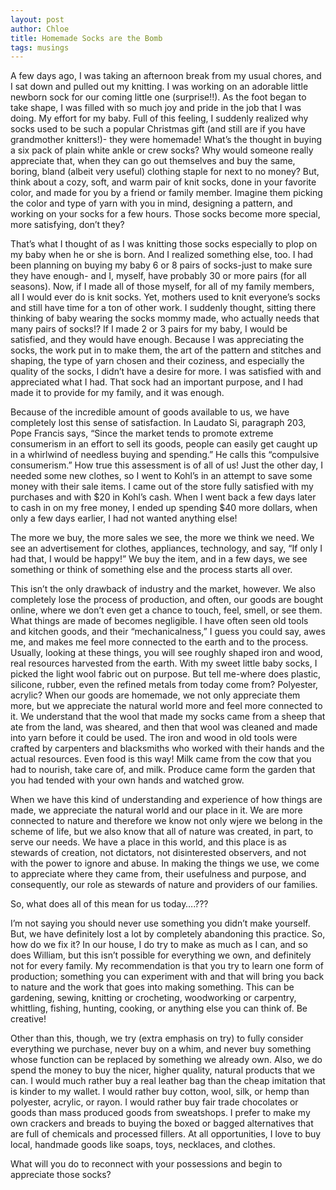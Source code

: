 ```yaml
---
layout: post
author: Chloe
title: Homemade Socks are the Bomb
tags: musings
---
```


A few days ago, I was taking an afternoon break from my usual chores, and I sat down and pulled out my knitting. I was working on an adorable little newborn sock for our coming little one (surprise!!). As the foot began to take shape, I was filled with so much joy and<!--more--> pride in the job that I was doing. My effort for my baby. Full of this feeling, I suddenly realized why socks used to be such a popular Christmas gift (and still are if you have grandmother knitters!)- they were homemade! What’s the thought in buying a six pack of plain white ankle or crew socks? Why would someone really appreciate that, when they can go out themselves and buy the same, boring, bland (albeit very useful) clothing staple for next to no money? But, think about a cozy, soft, and warm pair of knit socks, done in your favorite color, and made for you by a friend or family member. Imagine them picking the color and type of yarn with you in mind, designing a pattern, and working on your socks for a few hours. Those socks become more special, more satisfying, don’t they?

That’s what I thought of as I was knitting those socks especially to plop on my baby when he or she is born. And I realized something else, too. I had been planning on buying my baby 6 or 8 pairs of socks-just to make sure they have enough- and I, myself, have probably 30 or more pairs (for all seasons). Now, if I made all of those myself, for all of my family members, all I would ever do is knit socks. Yet, mothers used to knit everyone’s socks and still have time for a ton of other work. I suddenly thought, sitting there thinking of baby wearing the socks mommy made, who actually needs that many pairs of socks!? If I made 2 or 3 pairs for my baby, I would be satisfied, and they would have enough. Because I was appreciating the socks, the work put in to make them, the art of the pattern and stitches and shaping, the type of yarn chosen and their coziness, and especially the quality of the socks, I didn’t have a desire for more. I was satisfied with and appreciated what I had. That sock had an important purpose, and I had made it to provide for my family, and it was enough.

Because of the incredible amount of goods available to us, we have completely lost this sense of satisfaction. In Laudato Si, paragraph 203, Pope Francis says, “Since the market tends to promote extreme consumerism in an effort to sell its goods, people can easily get caught up in a whirlwind of needless buying and spending.” He calls this “compulsive consumerism.” How true this assessment is of all of us! Just the other day, I needed some new clothes, so  I went to Kohl’s in an attempt to save some money with their sale items. I came out of the store fully satisfied with my purchases and with $20 in Kohl’s cash. When I went back a few days later to cash in on my free money, I ended up spending $40 more dollars, when only a few days earlier, I had not wanted anything else!

The more we buy, the more sales we see, the more we think we need. We see an advertisement for clothes, appliances, technology, and say, “If only I had that, I would be happy!” We buy the item, and in a few days, we see something or think of something else and the process starts all over.

This isn’t the only drawback of industry and the market, however. We also completely lose the process of production, and often, our goods are bought online, where we don’t even get a chance to touch, feel, smell, or see them. What things are made of becomes negligible. I have often seen old tools and kitchen goods, and their “mechanicalness,” I guess you could say, awes me, and makes me feel more connected to the earth and to the process. Usually, looking at these things, you will see roughly shaped iron and wood, real resources harvested from the earth. With my sweet little baby socks, I picked the light wool fabric out on purpose. But tell me-where does plastic, silicone, rubber, even the refined metals from today come from? Polyester, acrylic? When our goods are homemade, we not only appreciate them more, but we appreciate the natural world more and feel more connected to it. We understand that the wool that made my socks came from a sheep that ate from the land, was sheared, and then that wool was cleaned and made into yarn before it could be used. The iron and wood in old tools were crafted by carpenters and blacksmiths who worked with their hands and the actual resources. Even food is this way! Milk came from the cow that you had to nourish, take care of, and milk. Produce came form the garden that you had tended with your own hands and watched grow.

When we have this kind of understanding and experience of how things are made, we appreciate the natural world and our place in it. We are more connected to nature and therefore we know not only wjere we belong in the scheme of life, but we also know that all of nature was created, in part, to serve our needs. We have a place in this world, and this place is as stewards of creation, not dictators, not disinterested observers, and not with the power to ignore and abuse. In making the things we use, we come to appreciate where they came from, their usefulness and purpose, and consequently, our role as stewards of nature and providers of our families.

So, what does all of this mean for us today….???

I’m not saying you should never use something you didn’t make yourself. But, we have definitely lost a lot by completely abandoning this practice. So, how do we fix it? In our house, I do try to make as much as I can, and so does William, but this isn’t possible for everything we own, and definitely not for every family. My recommendation is that you try to learn one form of production; something you can experiment with and that will bring you back to nature and the work that goes into making something. This can be gardening, sewing, knitting or crocheting, woodworking or carpentry, whittling, fishing, hunting, cooking, or anything else you can think of. Be creative!

Other than this, though, we try (extra emphasis on try) to fully consider everything we purchase, never buy on a whim, and never buy something whose function can be replaced by something we already own. Also, we do spend the money to buy the nicer, higher quality, natural  products that we can. I would much rather buy a real leather bag than the cheap imitation that is kinder to my wallet. I would rather buy cotton, wool, silk, or hemp than polyester, acrylic, or rayon. I would rather buy fair trade chocolates or goods than mass produced goods from sweatshops. I prefer to make my own crackers and breads to buying the boxed or bagged alternatives that are full of chemicals and processed fillers. At all opportunities, I love to buy local, handmade goods like soaps, toys, necklaces, and clothes.

What will you do to reconnect with your possessions and begin to appreciate those socks?
